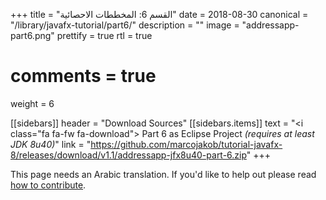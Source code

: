 +++
title = "القسم 6: المخططات الاحصائية"
date = 2018-08-30
canonical = "/library/javafx-tutorial/part6/"
description = ""
image = "addressapp-part6.png"
prettify = true
rtl = true
# comments = true 
weight = 6

[[sidebars]]
header = "Download Sources"
[[sidebars.items]]
text = "<i class=\"fa fa-fw fa-download\"></i> Part 6 as Eclipse Project <em>(requires at least JDK 8u40)</em>"
link = "https://github.com/marcojakob/tutorial-javafx-8/releases/download/v1.1/addressapp-jfx8u40-part-6.zip"
+++

<div class="alert alert-warning">
  <i class="fa fa-language"></i> This page needs an Arabic translation. If you'd like to help out please read <a href="/library/how-to-contribute/" class="alert-link">how to contribute</a>.
</div>

